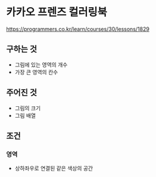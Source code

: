 # 카카오 프렌즈 컬러링북
https://programmers.co.kr/learn/courses/30/lessons/1829
## 구하는 것
- 그림에 있는 영역의 개수
- 가장 큰 영역의 칸수
## 주어진 것
- 그림의 크기
- 그림 배열
## 조건
### 영역
- 상하좌우로 연결된 같은 색상의 공간
